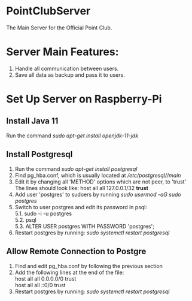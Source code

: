 # PointClubServer
The Main Server for the Official Point Club.

# Server Main Features:
 1. Handle all communication between users.
 2. Save all data as backup and pass it to users.

# Set Up Server on Raspberry-Pi
## Install Java 11
 Run the command <i>sudo apt-get install openjdk-11-jdk</i>

## Install Postgresql
 1. Run the command <i>sudo apt-get install postgresql</i>
 2. Find pg_hba.conf, which is usually located at <i>/etc/postgresql/<number>/main</i>
 3. Edit it by changing all 'METHOD' options which are not peer, to 'trust'  
    The lines should look like: host all all 127.0.0.1/32 <b>trust</b>
 4. Add user 'postgres' to sudoers by running <i>sudo usermod -aG sudo postgres</i>
 5. Switch to user postgres and edit its password in psql:  
   5.1. sudo -i -u postgres  
   5.2. psql  
   5.3. ALTER USER postgres WITH PASSWORD 'postgres';  
 6. Restart postgres by running: <i>sudo systemctl restart postgresql</i>
 
 ## Allow Remote Connection to Postgre
 1. Find and edit pg_hba.conf by following the previous section
 2. Add the following lines at the end of the file:  
  host all all 0.0.0.0/0 trust   
  host all all ::0/0 trust
 3. Restart postgres by running: <i>sudo systemctl restart postgresql</i>
